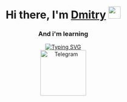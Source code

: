 <h1 align="center">Hi there, I'm <a href="#" target="_blank">Dmitry</a> 
<img src="https://github.com/blackcater/blackcater/raw/main/images/Hi.gif" height="32"/></h1>
<h3 align="center">And i'm learning</h3>
<div id="user-content" align="center">  
<a href="https://git.io/typing-svg"><img src="https://readme-typing-svg.herokuapp.com?font=Fira+Code&pause=2000&color=1D97F7FF&background=FF040400&width=435&lines=Software+testing+theory+and+tools" alt="Typing SVG"/</a> 
<div id="user-badges"> 
<a href="https://t.me/lvbnhbq_h)" rel="nofollow"><img src="https://raw.githubusercontent.com/rdndev/test/main/icons/telegram-svgrepo-com.svg" alt="Telegram" style="width: 120px; max-width: 100%;" data-canonical-src="https://img.icons8.com/3d-fluency/256/telegram.png"></a>
</div>
</div>  

